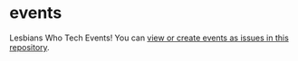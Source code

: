 # events
Lesbians Who Tech Events! You can [view or create events as issues in this repository](https://github.com/emmagras/events/issues).

